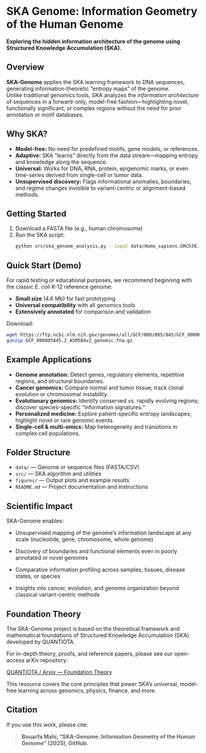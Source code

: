 # SKA Genome: Information Geometry of the Human Genome

**Exploring the hidden information architecture of the genome using Structured Knowledge Accumulation (SKA).**



## Overview

**SKA-Genome** applies the SKA learning framework to DNA sequences, generating information-theoretic “entropy maps” of the genome.  
Unlike traditional genomics tools, SKA analyzes the *information architecture* of sequences in a forward-only, model-free fashion—highlighting novel, functionally significant, or complex regions without the need for prior annotation or motif databases.



## Why SKA?

- **Model-free:** No need for predefined motifs, gene models, or references.
- **Adaptive:** SKA “learns” directly from the data stream—mapping entropy and knowledge along the sequence.
- **Universal:** Works for DNA, RNA, protein, epigenomic marks, or even time-series derived from single-cell or tumor data.
- **Unsupervised discovery:** Flags informational anomalies, boundaries, and regime changes invisible to variant-centric or alignment-based methods.


## Getting Started

1. Download a FASTA file (e.g., human chromosome)
2. Run the SKA script:
   ```bash
   python src/ska_genome_analysis.py --input data/Homo_sapiens.GRCh38.dna.chromosome.21.fa --output figures/chr21_entropy.png

## Quick Start (Demo)

For rapid testing or educational purposes, we recommend beginning with the classic *E. coli* K-12 reference genome:

- **Small size** (4.6 Mb) for fast prototyping
- **Universal compatibility** with all genomics tools
- **Extensively annotated** for comparison and validation

Download:

```bash
wget https://ftp.ncbi.nlm.nih.gov/genomes/all/GCF/000/005/845/GCF_000005845.2_ASM584v2/GCF_000005845.2_ASM584v2_genomic.fna.gz
gunzip GCF_000005845.2_ASM584v2_genomic.fna.gz
```




## Example Applications

- **Genome annotation:** Detect genes, regulatory elements, repetitive regions, and structural boundaries.
- **Cancer genomics:** Compare normal and tumor tissue; track clonal evolution or chromosomal instability.
- **Evolutionary genomics:** Identify conserved vs. rapidly evolving regions; discover species-specific “information signatures.”
- **Personalized medicine:** Explore patient-specific entropy landscapes; highlight novel or rare genomic events.
- **Single-cell & multi-omics:** Map heterogeneity and transitions in complex cell populations.



## Folder Structure

- `data/` — Genome or sequence files (FASTA/CSV)
- `src/` — SKA algorithm and utilities
- `figures/` — Output plots and example results
- `README.md` — Project documentation and instructions



## Scientific Impact

SKA-Genome enables:

- Unsupervised mapping of the genome’s information landscape at any scale (nucleotide, gene, chromosome, whole genome)

- Discovery of boundaries and functional elements even in poorly annotated or novel genomes

- Comparative information profiling across samples, tissues, disease states, or species

- Insights into cancer, evolution, and genome organization beyond classical variant-centric methods

## Foundation Theory

The SKA-Genome project is based on the theoretical framework and mathematical foundations of Structured Knowledge Accumulation (SKA) developed by QUANTIOTA.

For in-depth theory, proofs, and reference papers, please see our open-access arXiv repository:

[QUANTIOTA / Arxiv — Foundation Theory](https://github.com/quantiota/Arxiv)

This resource covers the core principles that power SKA’s universal, model-free learning across genomics, physics, finance, and more.



## Citation

If you use this work, please cite:  
> **Bouarfa Mahi, “SKA-Genome: Information Geometry of the Human Genome” (2025), GitHub.**






